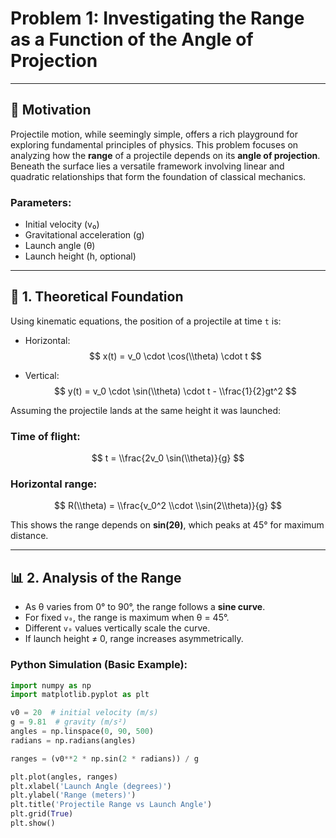 # Problem 1: Investigating the Range as a Function of the Angle of Projection

---

## 🎯 Motivation

Projectile motion, while seemingly simple, offers a rich playground for exploring fundamental principles of physics. This problem focuses on analyzing how the **range** of a projectile depends on its **angle of projection**. Beneath the surface lies a versatile framework involving linear and quadratic relationships that form the foundation of classical mechanics.

### Parameters:
- Initial velocity (v₀)
- Gravitational acceleration (g)
- Launch angle (θ)
- Launch height (h, optional)

---

## 📘 1. Theoretical Foundation

Using kinematic equations, the position of a projectile at time `t` is:

- Horizontal:  
  $$ x(t) = v_0 \cdot \cos(\\theta) \cdot t $$

- Vertical:  
  $$ y(t) = v_0 \cdot \sin(\\theta) \cdot t - \\frac{1}{2}gt^2 $$

Assuming the projectile lands at the same height it was launched:

### Time of flight:
$$ t = \\frac{2v_0 \sin(\\theta)}{g} $$

### Horizontal range:
$$ R(\\theta) = \\frac{v_0^2 \\cdot \\sin(2\\theta)}{g} $$

This shows the range depends on **sin(2θ)**, which peaks at 45° for maximum distance.

---

## 📊 2. Analysis of the Range

- As θ varies from 0° to 90°, the range follows a **sine curve**.
- For fixed `v₀`, the range is maximum when θ = 45°.
- Different `v₀` values vertically scale the curve.
- If launch height ≠ 0, range increases asymmetrically.

### Python Simulation (Basic Example):

```python
import numpy as np
import matplotlib.pyplot as plt

v0 = 20  # initial velocity (m/s)
g = 9.81  # gravity (m/s²)
angles = np.linspace(0, 90, 500)
radians = np.radians(angles)

ranges = (v0**2 * np.sin(2 * radians)) / g

plt.plot(angles, ranges)
plt.xlabel('Launch Angle (degrees)')
plt.ylabel('Range (meters)')
plt.title('Projectile Range vs Launch Angle')
plt.grid(True)
plt.show()
